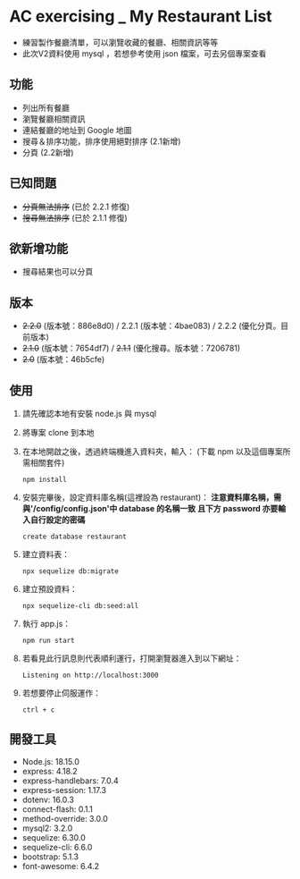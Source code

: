 # AC exercising _ My Restaurant List

- 練習製作餐廳清單，可以瀏覽收藏的餐廳、相關資訊等等
- 此次V2資料使用 mysql ，若想參考使用 json 檔案，可去另個專案查看

## 功能

- 列出所有餐廳
- 瀏覽餐廳相關資訊
- 連結餐廳的地址到 Google 地圖
- 搜尋＆排序功能，排序使用絕對排序 (2.1新增)
- 分頁 (2.2新增)

## 已知問題

- ~~分頁無法排序~~ (已於 2.2.1 修復)
- ~~搜尋無法排序~~ (已於 2.1.1 修復)

## 欲新增功能

- 搜尋結果也可以分頁

## 版本

- ~~2.2.0~~ (版本號：886e8d0) / 2.2.1 (版本號：4bae083) / 2.2.2 (優化分頁。目前版本)
- ~~2.1.0~~ (版本號：7654df7) / ~~2.1.1~~ (優化搜尋。版本號：7206781)
- ~~2.0~~ (版本號：46b5cfe)

## 使用

1. 請先確認本地有安裝 node.js 與 mysql

2. 將專案 clone 到本地

3. 在本地開啟之後，透過終端機進入資料夾，輸入：
   (下載 npm 以及這個專案所需相關套件)

   ```
   npm install
   ```

4. 安裝完畢後，設定資料庫名稱(這裡設為 restaurant)：
   **注意資料庫名稱，需與'/config/config.json'中 database 的名稱一致**
   **且下方 password 亦要輸入自行設定的密碼**
  
   ```
   create database restaurant
   ```

5. 建立資料表：
  
   ```
   npx sequelize db:migrate
   ```
6. 建立預設資料：

   ```
   npx sequelize-cli db:seed:all
   ```

7. 執行 app.js：

   ```
   npm run start
   ```

8. 若看見此行訊息則代表順利運行，打開瀏覽器進入到以下網址：

   ```
   Listening on http://localhost:3000
   ```

9. 若想要停止伺服運作：

   ```
   ctrl + c
   ```

## 開發工具

- Node.js: 18.15.0
- express: 4.18.2
- express-handlebars: 7.0.4
- express-session: 1.17.3
- dotenv: 16.0.3
- connect-flash: 0.1.1
- method-override: 3.0.0
- mysql2: 3.2.0
- sequelize: 6.30.0
- sequelize-cli: 6.6.0
- bootstrap: 5.1.3
- font-awesome: 6.4.2